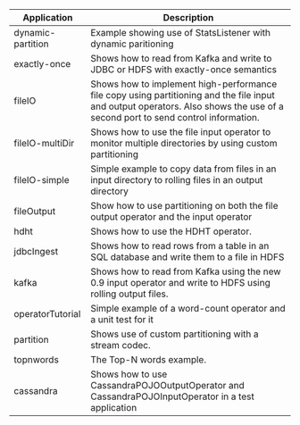 | Application       | Description |
| ----------------- | ----------- |
| dynamic-partition | Example showing use of StatsListener with dynamic paritioning |
| exactly-once      | Shows how to read from Kafka and write to JDBC or HDFS with exactly-once semantics |
| fileIO            | Shows how to implement high-performance file copy using partitioning and the file input and output operators. Also shows the use of a second port to send control information. |
| fileIO-multiDir   | Shows how to use the file input operator to monitor multiple directories by using custom partitioning |
| fileIO-simple     | Simple example to copy data from files in an input directory to rolling files in an output directory |
| fileOutput        | Show how to use partitioning on both the file output operator and the input operator |
| hdht              | Shows how to use the HDHT operator. |
| jdbcIngest        | Shows how to read rows from a table in an SQL database and write them to a file in HDFS |
| kafka             | Shows how to read from Kafka using the new 0.9 input operator and write to HDFS using rolling output files. |
| operatorTutorial  | Simple example of a word-count operator and a unit test for it |
| partition         | Shows use of custom partitioning with a stream codec.
| topnwords         | The Top-N words example. |
| cassandra         | Shows how to use CassandraPOJOOutputOperator and CassandraPOJOInputOperator in a test application |
